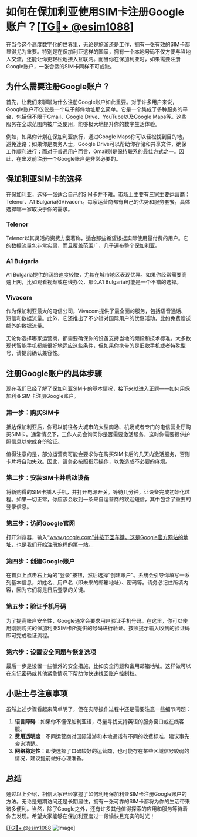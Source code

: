 # 如何在保加利亚使用SIM卡注册Google账户？[[TG💪+ @esim1088](https://t.me/s/esim1088)]

在当今这个高度数字化的世界里，无论是旅游还是工作，拥有一张有效的SIM卡都显得尤为重要。特别是在保加利亚这样的国家，拥有一个本地号码不仅方便与当地人交流，还能让你更轻松地接入互联网。而当你在保加利亚时，如果需要注册Google账户，一张合适的SIM卡同样不可或缺。

## 为什么需要注册Google账户？

首先，让我们来聊聊为什么注册Google账户如此重要。对于许多用户来说，Google账户不仅仅是一个电子邮件地址那么简单。它是一个集成了多种服务的平台，包括但不限于Gmail、Google Drive、YouTube以及Google Maps等。这些服务在全球范围内被广泛使用，能够极大地提升你的数字生活体验。

例如，如果你计划在保加利亚旅行，通过Google Maps你可以轻松找到目的地，避免迷路；如果你是商务人士，Google Drive可以帮助你存储和共享文件，确保工作顺利进行；而对于普通用户而言，Gmail则是保持联系的最佳方式之一。因此，在出发前注册一个Google账户是非常必要的。

## 保加利亚SIM卡的选择

在保加利亚，选择一张适合自己的SIM卡并不难。市场上主要有三家主要运营商：Telenor、A1 Bulgaria和Vivacom。每家运营商都有自己的优势和服务套餐，具体选择哪一家取决于你的需求。

### Telenor
Telenor以其灵活的资费方案著称，适合那些希望根据实际使用量付费的用户。它的数据流量包非常实惠，而且覆盖范围广，几乎遍布整个保加利亚。

### A1 Bulgaria
A1 Bulgaria提供的网络速度较快，尤其在城市地区表现优异。如果你经常需要高速上网，比如观看视频或在线办公，那么A1 Bulgaria可能是一个不错的选择。

### Vivacom
作为保加利亚最大的电信公司，Vivacom提供了最全面的服务，包括语音通话、短信和数据流量。此外，它还推出了不少针对国际用户的优惠活动，比如免费赠送额外的数据流量。

无论你选择哪家运营商，都需要确保你的设备支持当地的频段和技术标准。大多数现代智能手机都能很好地适应这些条件，但如果你携带的是旧款手机或者特殊型号，请提前确认兼容性。

## 注册Google账户的具体步骤

现在我们已经了解了保加利亚SIM卡的基本情况，接下来就进入正题——如何用保加利亚SIM卡注册Google账户。

### 第一步：购买SIM卡

抵达保加利亚后，你可以前往各大城市的大型商场、机场或者专门的电信营业厅购买SIM卡。通常情况下，工作人员会询问你是否需要激活服务，这时你需要提供护照信息以完成身份验证。

值得注意的是，部分运营商可能会要求你在购买SIM卡后的几天内激活服务，否则卡片将自动失效。因此，请务必按照指示操作，以免造成不必要的麻烦。

### 第二步：安装SIM卡并启动设备

将新购得的SIM卡插入手机，并打开电源开关。等待几分钟，让设备完成初始化过程。如果一切正常，你应该会收到一条来自运营商的欢迎短信，其中包含了重要的登录信息。

### 第三步：访问Google官网

打开浏览器，输入“www.google.com”并按下回车键。这是Google官方网站的地址，也是我们开始注册旅程的第一站。

### 第四步：创建Google账户

在首页上点击右上角的“登录”按钮，然后选择“创建账户”。系统会引导你填写一系列基本信息，如姓名、用户名（即未来的邮箱地址）、密码等。请务必记住所填内容，因为它们将是日后登录的关键。

### 第五步：验证手机号码

为了提高账户安全性，Google通常会要求用户验证手机号码。在这里，你可以使用刚刚购买的保加利亚SIM卡所提供的号码进行验证。按照提示输入收到的验证码即可完成验证流程。

### 第六步：设置安全问题与恢复选项

最后一步是设置一些额外的安全措施，比如安全问题和备用邮箱地址。这样做可以在忘记密码或其他紧急情况下帮助你快速找回账户控制权。

## 小贴士与注意事项

虽然上述步骤看起来简单明了，但在实际操作过程中还是需要注意一些细节问题：

1. **语言障碍**：如果你不懂保加利亚语，尽量寻找支持英语的服务窗口或在线客服。
2. **费用透明度**：不同运营商对国际漫游和本地通话有不同的收费标准，建议事先咨询清楚。
3. **网络稳定性**：即使选择了口碑较好的运营商，也可能存在某些区域信号较弱的情况，建议提前做好心理准备。

## 总结

通过以上介绍，相信大家已经掌握了如何利用保加利亚SIM卡注册Google账户的方法。无论是短期访问还是长期居住，拥有一张可靠的SIM卡都将为你的生活带来诸多便利。当然，除了Google之外，还有许多其他值得探索的应用和服务等待着你去发现。希望大家能够在保加利亚度过一段愉快且充实的时光！

[[TG💪+ @esim1088](https://t.me/s/esim1088) ![Image](https://i.postimg.cc/4NQfJmqS/Snipaste-2025-05-13-00-14-12.png)]